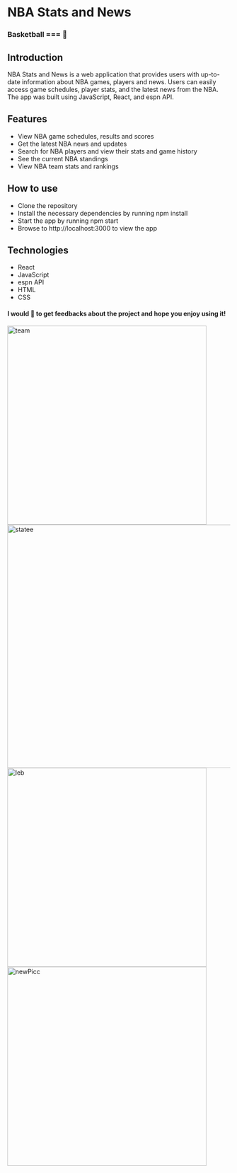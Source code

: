 # NBA Stats and News
### Basketball === :yellow_heart:

## Introduction
NBA Stats and News is a web application that provides users with up-to-date information about NBA games, players and news. Users can easily access game schedules, player stats, and the latest news from the NBA. The app was built using JavaScript, React, and espn API.

## Features
- View NBA game schedules, results and scores
- Get the latest NBA news and updates
- Search for NBA players and view their stats and game history
- See the current NBA standings
- View NBA team stats and rankings

## How to use
- Clone the repository
- Install the necessary dependencies by running npm install
- Start the app by running npm start
- Browse to http://localhost:3000 to view the app

## Technologies
- React
- JavaScript
- espn API
- HTML
- CSS


#### I would :yellow_heart: to get feedbacks about the project and hope you enjoy using it!
<img width="450" alt="team" src="https://user-images.githubusercontent.com/102303089/189891475-a7bd247e-c82e-40cf-9f8e-df5939e4ba7e.png">
<img width="550" alt="statee" src="https://user-images.githubusercontent.com/102303089/189891484-a83a47b4-643a-4407-ad8a-d01fd1f4e86a.png">
<img width="450" alt="leb" src="https://user-images.githubusercontent.com/102303089/189891417-ef3435ec-e568-4729-9c7b-8a01d1918798.png">
<img width="450" alt="newPicc" src="https://user-images.githubusercontent.com/102303089/189891454-3a9bdf2c-f0b2-4bf5-8fab-5ffe36059ea0.png">
